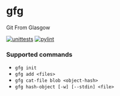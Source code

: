 # gfg
Git From Glasgow

[![unittests](https://github.com/banach-space/gfg/workflows/Ubuntu-unittests/badge.svg?branch=main)](https://github.com/banach-space/gfg/actions?query=workflow%3AUbuntu-unittests+branch%3Amain)
[![pylint](https://github.com/banach-space/gfg/workflows/Ubuntu-pylint/badge.svg)](https://github.com/banach-space/gfg/actions?query=workflow%3AUbuntu-pylint+branch%3Amain)

### Supported commands

* `gfg init`
* `gfg add <files>`
* `gfg cat-file blob <object-hash>`
* `gfg hash-object [-w] [--stdin] <file>`
